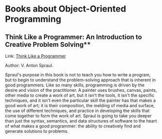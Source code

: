 # Books about Object-Oriented Programming

## Think Like a Programmer: An Introduction to Creative Problem Solving**

Link: [Think Like a Programmer](https://www.goodreads.com/book/show/13590009-think-like-a-programmer)

Author: V. Anton Spraul.

Spraul's purpose in this book is not to teach you how to write a program, but to begin to understand the problem-solving approach that is inherent in good programmers. Like so many skills, programming is driven by the desire and vision of the practitioner. A painter uses brushes, canvas, paints, other media to create a work of art, but it isn't the tools, it isn't the specific techniques, and it isn't even the particular skill the painter has that makes a good work of art; it is their composition, the melding of media and surface, the use of different techniques, and practice in developing the skills that come together to form the work of art. Spraul is going to take you deeper than just the syntax, semantics, and data structures of software to the heart of what makes a good programmer: the ability to creatively find and generate solutions to problems.
